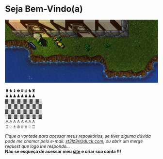 <h1>Seja Bem-Vindo(a)</h1>

![veio_bebado.gif](veio_bebado.gif)  

<a>
♜♞♝♚♛♝♞♜<br>
♟♟♟♟♟♟♟♟<br>
▓░▓░▓░▓░▓░▓░<br>
░▓░▓░▓░▓░▓░▓<br>
▓░▓░▓░▓░▓░▓░<br>
░▓░▓░▓░▓░▓░▓<br>
♙♙♙♙♙♙♙♙<br>
♖♘♗♔♕♗♘♖<br>

</a>

<i>Fique a vontade para acessar meus repositórios, se tiver alguma dúvida pode me chamar pelo e-mail: <a href='mailto:st3lz3r@duck.com'>st3lz3r@duck.com</a>, ou abrir um merge request que logo lhe respondo...</i>  
<b>Não se esqueça de acessar meu <a href='http://st3lz3r.ddns.net:8080/'>site</a> e criar sua conta !!!<b>

<!--
**st3lz3r/st3lz3r** is a ✨ _special_ ✨ repository because its `README.md` (this file) appears on your GitHub profile.

Here are some ideas to get you started:

- 🔭 I’m currently working on ...
- 🌱 I’m currently learning ...
- 👯 I’m looking to collaborate on ...
- 🤔 I’m looking for help with ...
- 💬 Ask me about ...
- 📫 How to reach me: ...
- 😄 Pronouns: ...
- ⚡ Fun fact: ...
-->
